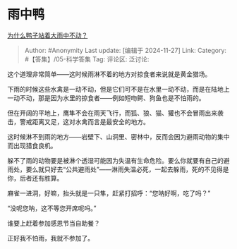 # 雨中鸭
[为什么鸭子站着大雨中不动？](https://www.zhihu.com/question/47265382/answer/40268342080)

> Author: #Anonymity
> Last update: [编辑于 2024-11-27]
> Link:
> Category: #【答集】/05-科学答集
> Tag:
> 评论区:
> 泛讨论:

这个道理非常简单——这时候雨淋不着的地方对掠食者来说就是黄金猎场。

下雨的时候这些水禽是一动不动，但是它们可不是在水里一动不动，而是在陆地上一动不动，那是因为水里的掠食者——例如短吻鳄、狗鱼也是不怕雨的。

但在开阔的平地上，鹰隼不会在雨天飞行，而狐、狼、猫、獾也不会冒雨出来袭击，警戒距离又足，这对水禽而言是最安全的地方。

这时候淋不到雨的地方——岩壁下、山洞里、密林中，反而会因为避雨动物的集中而出现猎食良机。

躲不了雨的动物要是被淋个透湿可能因为失温有生命危险。要么你就要有自己的避雨处，要么就只好去“公共避雨处”——淋雨失温必死，一起去躲雨，死的不见得是你，后者还有胜算。

麻雀一进洞，好嘛，抬头就是一只隼，赶紧打招呼：“您呐好啊，吃了吗？”

“没呢您呐，这不等您开席呢吗。”

谁要上赶着参加感恩节当自助餐？

正好我不怕雨，我就不参加了。
